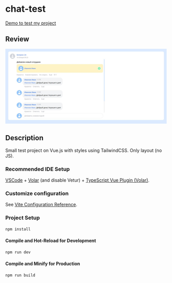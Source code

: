 # chat-test

[Demo to test my project](https://ollaweb.github.io/chat-test/)

## Review

![Look at this lovely design](https://github.com/ollaweb/chat-test/blob/main/chat-test.jpg)

## Description

Small test project on Vue.js with styles using TailwindCSS.
Only layout (no JS).

### Recommended IDE Setup

[VSCode](https://code.visualstudio.com/) + [Volar](https://marketplace.visualstudio.com/items?itemName=Vue.volar) (and disable Vetur) + [TypeScript Vue Plugin (Volar)](https://marketplace.visualstudio.com/items?itemName=Vue.vscode-typescript-vue-plugin).

### Customize configuration

See [Vite Configuration Reference](https://vitejs.dev/config/).

### Project Setup

```sh
npm install
```

#### Compile and Hot-Reload for Development

```sh
npm run dev
```

#### Compile and Minify for Production

```sh
npm run build
```

